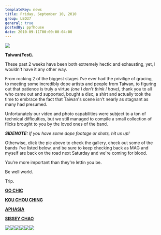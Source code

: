 ```yaml
---
templateKey: news
title: Friday, September 10, 2010
group: LEO37
general: true
postedBy: ppfhouse
date: 2010-09-11T00:00:00-04:00
---
```

[![](http://sphotos.ak.fbcdn.net/hphotos-ak-snc4/hs435.snc4/47786_10150273543595503_640110502_14847243_4584117_n.jpg)](http://www.facebook.com/album.php?aid=228183&id=7294286503&saved)

**Taiwan(Fest).**

These past 2 weeks have been both extremely hectic and exhausting, yet, I wouldn't have it any other way.

From rocking 2 of the biggest stages I've ever had the privilige of gracing, to meeting some incredibly dope artists and people from Taiwan, to figuring out that patience is truly a virtue *(one I don't think I have)*, thank you to all who came out and supported, bought a disc, a shirt and actually took the time to embrace the fact that Taiwan's scene isn't nearly as stagnant as many had presumed.

Unfortunately our video and photo capabilities were subject to a ton of technical difficulties, but we still managed to compile a small collection of flicks brought to you by the loved ones of the band.

***SIDENOTE:** If you have some dope footage or shots, hit us up!*

Otherwise, click the pic above to check the gallery, check out some of the bands I've listed below, and be sure to keep checking back as MAG and myself are back on the road next Saturday and we're coming for blood.

You're more important than they're lettin you be.

Be well world.

Trip.

**[GO CHIC](http://www.myspace.com/gochictheband)**

[**KOU CHOU CHING**](http://www.kou.com.tw/)

[**APHASIA**](http://www.myspace.com/aphasiatw)

[**SISSEY CHAO**](http://www.myspace.com/sisseychao)

[![](http://www.ppfhouse.com/myspaceimages/tw1.jpg)](http://www.twitter.com/ppfhouse)[![](http://www.ppfhouse.com/myspaceimages/fb1.jpg)](http://www.facebook.com/ppfhouse)[![](http://www.ppfhouse.com/myspaceimages/tb1.jpg)](http://leo37.tumblr.com)[![](http://www.ppfhouse.com/myspaceimages/ms1.jpg)](http://www.myspace.com/ppfhouse)[![](http://www.ppfhouse.com/myspaceimages/yt1.jpg)](http://www.youtube.com/ppfhouse)[![](http://www.ppfhouse.com/myspaceimages/bc1.jpg)](http://ppfhouse.bandcamp.com)